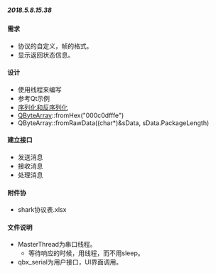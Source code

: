 ﻿##### 2018.5.8.15.38

#### 需求
* 协议的自定义，帧的格式。
* 显示返回状态信息。
#### 设计
* 使用线程来编写
* 参考Qt示例
* [序列化和反序列化](https://blog.csdn.net/yj540993866/article/details/48367139)
* [QByteArray](http://doc.qt.io/qt-5.9/qbytearray.html)::fromHex("000c0dfffe")
* QByteArray::fromRawData((char*)&sData, sData.PackageLength)
#### 建立接口
* 发送消息
* 接收消息
* 处理消息 

#### 附件协
* shark协议表.xlsx

#### 文件说明
- MasterThread为串口线程。
  - 等待响应的时候，用线程，而不用sleep。  
- qbx_serial为用户接口，UI界面调用。


